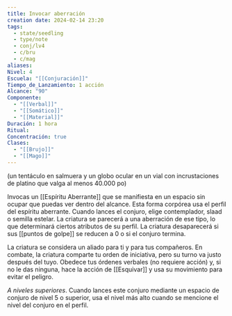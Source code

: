 ```yaml
---
title: Invocar aberración
creation date: 2024-02-14 23:20
tags:
  - state/seedling
  - type/note
  - conj/lv4
  - c/bru
  - c/mag
aliases: 
Nivel: 4
Escuela: "[[Conjuración]]"
Tiempo_de_Lanzamiento: 1 acción
Alcance: "90"
Componente:
  - "[[Verbal]]"
  - "[[Somático]]"
  - "[[Material]]"
Duración: 1 hora
Ritual: 
Concentración: true
Clases:
  - "[[Brujo]]"
  - "[[Mago]]"
---
```

(un tentáculo en salmuera y un globo ocular en un vial con incrustaciones de platino que valga al menos 40.000 po)

Invocas un [[Espíritu Aberrante]] que se manifiesta en un espacio sin ocupar que puedas ver dentro del alcance. Esta forma corpórea usa el perfil del espíritu aberrante. Cuando lances el conjuro, elige contemplador, slaad o semilla estelar. La criatura se parecerá a una aberración de ese tipo, lo que determinará ciertos atributos de su perfil. La criatura desaparecerá si sus [[puntos de golpe]] se reducen a 0 o si el conjuro termina.

La criatura se considera un aliado para ti y para tus compañeros. En combate, la criatura comparte tu orden de iniciativa, pero su turno va justo después del tuyo. Obedece tus órdenes verbales (no requiere acción) y, si no le das ninguna, hace la acción de [[Esquivar]] y usa su movimiento para evitar el peligro.

*A niveles superiores*. Cuando lances este conjuro mediante un espacio de conjuro de nivel 5 o superior, usa el nivel más alto cuando se mencione el nivel del conjuro en el perfil.